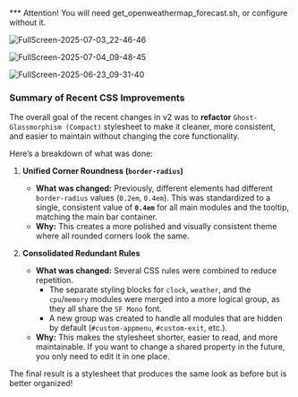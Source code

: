 *** Attention! You will need get_openweathermap_forecast.sh, or configure without it.

![FullScreen-2025-07-03_22-46-46](https://github.com/user-attachments/assets/d668c39e-5dce-4b6c-bbcb-140375186849)

![FullScreen-2025-07-04_09-48-45](https://github.com/user-attachments/assets/4278e7a6-54b3-4df2-a8e8-93d929c765ce)

![FullScreen-2025-06-23_09-31-40](https://github.com/user-attachments/assets/1a91025c-fb85-4908-8b5b-d022e0762515)

### Summary of Recent CSS Improvements

The overall goal of the recent changes in v2 was to **refactor** `Ghost-Glassmorphism (Compact)` stylesheet to make it cleaner, more consistent, and easier to maintain without changing the core functionality.

Here’s a breakdown of what was done:

1.  **Unified Corner Roundness (`border-radius`)**
    *   **What was changed:** Previously, different elements had different `border-radius` values (`0.2em`, `0.4em`). This was standardized to a single, consistent value of **`0.4em`** for all main modules and the tooltip, matching the main bar container.
    *   **Why:** This creates a more polished and visually consistent theme where all rounded corners look the same.

2.  **Consolidated Redundant Rules**
    *   **What was changed:** Several CSS rules were combined to reduce repetition.
        *   The separate styling blocks for `clock`, `weather`, and the `cpu`/`memory` modules were merged into a more logical group, as they all share the `SF Mono` font.
        *   A new group was created to handle all modules that are hidden by default (`#custom-appmenu`, `#custom-exit`, etc.).
    *   **Why:** This makes the stylesheet shorter, easier to read, and more maintainable. If you want to change a shared property in the future, you only need to edit it in one place.

The final result is a stylesheet that produces the same look as before but is better organized!

